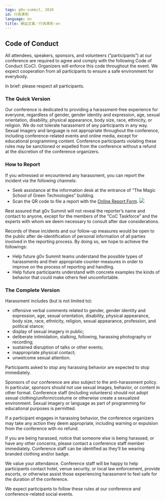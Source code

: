```yaml
---
tags: g0v-summit, 2020
id: 行為準則
language: en
title: 網站文案／行為準則-en
---
```


## Code of Conduct

All attendees, speakers, sponsors, and volunteers (“participants”) at our conference are required to agree and comply with the following Code of Conduct (CoC). Organizers will enforce this code throughout the event. We expect cooperation from all participants to ensure a safe environment for everybody.

In brief: please respect all participants.

### The Quick Version
Our conference is dedicated to providing a harassment-free experience for everyone, regardless of gender, gender identity and expression, age, sexual orientation, disability, physical appearance, body size, race, ethnicity, or religion. We do not tolerate harassment of any participants in any way. Sexual imagery and language is not appropriate throughout the conference, including conference-related events and online media, except for educational programming content. Conference participants violating these rules may be sanctioned or expelled from the conference without a refund at the discretion of the conference organizers.

### How to Report
If you witnessed or encountered any harassment, you can report the incident via the following channels:
- Seek assistance at the information desk at the entrance of “The Magic School of Green Technologies” building.
- Scan the QR code to file a report with the [Online Report Form](https://docs.google.com/forms/d/e/1FAIpQLSdK8N0kXpLhMfmjiNz-uzuzpnAVX6QI4-ubu1NkX9bG7bNZ4g/viewform).
![](https://s3-ap-northeast-1.amazonaws.com/g0v-hackmd-images/uploads/upload_6fd9c157c06e02886b52dae4037a9f2b.png)

Rest assured that g0v Summit will not reveal the reporter’s name and contact to anyone, except for the members of the “CoC Taskforce” and the experts with whom we deem necessary to consult after due considerations.

Records of these incidents and our follow-up measures would be open to the public after de-identification of personal information of all parties involved in the reporting process. By doing so, we hope to achieve the followings:

- Help future g0v Summit teams understand the possible types of harassments and their appropriate counter-measures in order to improve on the process of reporting and handling.
- Help future participants understand with concrete examples the kinds of behavior that could make others feel uncomfortable.

### The Complete Version
Harassment includes (but is not limited to):
- offensive verbal comments related to gender, gender identity and expression, age, sexual orientation, disability, physical appearance, body size, race, ethnicity, religion, sexual appearance, profession, and political stance; 
- display of sexual imagery in public;
- deliberate intimidation, stalking, following, harassing photography or recording; 
- sustained disruption of talks or other events;
- inappropriate physical contact;
- unwelcome sexual attention.

Participants asked to stop any harassing behavior are expected to stop immediately.

Sponsors of our conference are also subject to the anti-harassment policy. In particular, sponsors should not use sexual images, behavior, or content in other format. Conference staff (including volunteers) should not adopt sexual clothing/uniform/costume or otherwise create a sexualized environment. Sexual imagery or language as part of programming for educational purposes is permitted.

If a participant engages in harassing behavior, the conference organizers may take any action they deem appropriate, including warning or expulsion from the conference with no refund.

If you are being harassed, notice that someone else is being harassed, or have any other concerns, please contact a conference staff member immediately. Conference staff can be identified as they’ll be wearing branded clothing and/or badge.

We value your attendance. Conference staff will be happy to help participants contact hotel, venue security, or local law enforcement, provide escorts, or otherwise assist those experiencing harassment to feel safe for the duration of the conference. 

We expect participants to follow these rules at our conference and conference-related social events.
